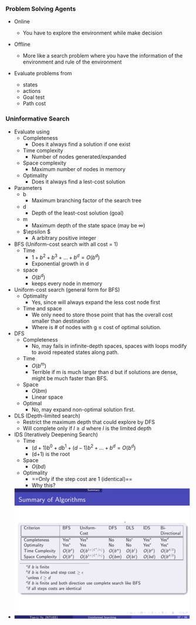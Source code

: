### Problem Solving Agents

- Online
  
  - You have to explore the environment while make decision
  
- Offline

  - More like a search problem where you have the information of the environment and rule of the environment

- Evaluate problems from

  - states
  - actions
  - Goal test
  - Path cost

  

### Uninformative Search

- Evaluate using
  - Completeness
    - Does it always find a solution if one exist
  - Time complexity
    - Number of nodes generated/expanded
  - Space complexity
    - Maximum number of nodes in memory
  - Optimality
    - Does it always find a lest-cost solution
- Parameters
  - b
    - Maximum branching factor of the search tree
  - d
    - Depth of the least-cost solution (goal)
  - m
    - Maximum depth of the state space (may be $\infty$)
  - $\epsilon $ 
    - A arbitrary positive integer
- BFS (Uniform-cost search with all cost = 1)
  - Time
    - $1+b^2+b^3+…+b^d = O(b^d)$
    - Exponential growth in d
  - space
    - $O(b^d )$ 
    - keeps every node in memory
- Uniform-cost search (general form for BFS)
  - Optimality
    - Yes, since will always expand the less cost node first
  - Time and space
    - We only need to store those point that has the overall cost smaller than destination
    - Where is # of nodes with g $\leq$ cost of optimal solution.
- DFS
  - Completeness
    - No, may fails in infinite-depth spaces, spaces with loops modify to avoid repeated states along path.
  - Time
    - $O(b^m)$
    - Terrible if m is much larger than d but if solutions are dense, might be much faster than BFS.
  - Space
    - $O(bm)$
    - Linear space
  - Optimal
    - No, may expand non-optimal solution first.
- DLS (Depth-limited search)
  - Restrict the maximum depth that could explore by DFS
  - Will complete only if $l \geq d \ \text{where } l \ \text{is the limited depth}$
- IDS (Iteratively Deepening Search)
  - Time
    - $(d+1)b^0+db^1+(d-1)b^2+…+b^d=O(b^d)$
    - (d+1) is the root
  - Space
    - $O(bd)$
  - Optimality
    - ==Only if the step cost are 1 (identical)==
    - Why this?
- ![image-20190619125222634](assets/image-20190619125222634.png)